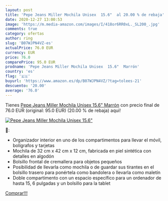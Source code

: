 ```yaml
---
layout: post
title: 'Pepe Jeans Miller Mochila Unisex  15.6"  al 20.00 % de rebaja'
date: 2020-12-27 13:00:53
image: 'https://m.media-amazon.com/images/I/418or6RR0xL._SL200_.jpg'
comments: true
category: ofertas
author: ring
slug: 'B07WJPN4VZ-es'
actualPrice: 76.0 EUR
currency: EUR
price: 76.0
comparePrice: 95.0 EUR
prodname: 'Pepe Jeans Miller Mochila Unisex  15.6"  Marrón'
country: 'es'
flag: '🇪🇸'
buyurl: 'https://www.amazon.es/dp/B07WJPN4VZ/?tag=tolees-21'
descuento: '20.00'
average: '76.0'
---
```


Tienes [Pepe Jeans Miller Mochila Unisex  15.6"  Marrón](https://www.amazon.es/dp/B07WJPN4VZ/?tag=tolees-21) con precio final de  76.0 EUR (original: 95.0 EUR) (20.00 %  de rebaja) aqui!

[![Pepe Jeans Miller Mochila Unisex  15.6" ](https://m.media-amazon.com/images/I/418or6RR0xL._SL200_.jpg)](https://www.amazon.es/dp/B07WJPN4VZ/?tag=tolees-21)

🔎:

- Organizador interior en uno de los compartimentos para llevar el móvil, bolígrafos y tarjetas
- Mochila de 32 cm x 42 cm x 12 cm, fabricada en piel sintética con detalles en algodón
- Bolsillo frontal de cremallera para objetos pequeños
- Posibilidad de llevarla como mochila o de guardar sus tirantes en el bolsillo trasero para ponértela como bandolera o llevarla como maletín
- Doble compartimento con un espacio específico para un ordenador de hasta 15, 6 pulgadas y un bolsillo para la tablet

[Comprar!!!](https://www.amazon.es/dp/B07WJPN4VZ/?tag=tolees-21)
